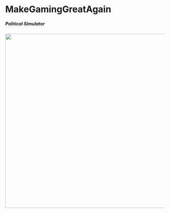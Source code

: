 # MakeGamingGreatAgain

##### Political Simulator



<img width="550" src="http://i.imgur.com/6aki639.png"/>
